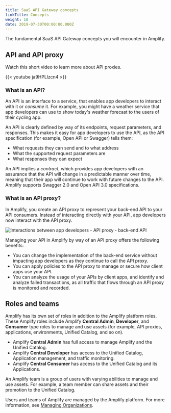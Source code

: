 ```yaml
---
title: SaaS API Gateway concepts
linkTitle: Concepts
weight: 10
date: 2019-07-30T00:00:00.000Z
---
```

The fundamental SaaS API Gateway concepts you will encounter in Amplify.

## API and API proxy

Watch this short video to learn more about API proxies.

{{< youtube ja9HPLlzcn4 >}}

### What is an API?

An API is an interface to a service, that enables app developers to interact with it or *consume* it. For example, you might have a weather service that app developers can use to show today's weather forecast to the users of their cycling app.

An API is clearly defined by way of its endpoints, request parameters, and responses. This makes it easy for app developers to use the API, as the API specification (for example, Open API or Swagger) tells them:

* What requests they can send and to what address
* What the supported request parameters are
* What responses they can expect

An API implies a *contract*, which provides app developers with an assurance that the API will change in a predictable manner over time, meaning that their app will continue to work with future changes to the API. Amplify supports Swagger 2.0 and Open API 3.0 specifications.

### What is an API proxy?

In Amplify, you create an API proxy to represent your back-end API to your API consumers. Instead of interacting directly with your API, app developers now interact with the API proxy.

![Interactions between app developers - API proxy - back-end API](/Images/central/api_proxy.png)

Managing your API in Amplify by way of an API proxy offers the following benefits:

* You can change the implementation of the back-end service without impacting app developers as they continue to call the API proxy.
* You can apply policies to the API proxy to manage or secure how client apps use your API.
* You can analyze the usage of your APIs by client apps, and identify and analyze failed transactions, as all traffic that flows through an API proxy is monitored and recorded.

## Roles and teams

Amplify has its own set of roles in addition to the Amplify platform roles. These Amplify roles include Amplify **Central Admin**, **Developer**, and **Consumer** type roles to manage and use assets (for example, API proxies, applications, environments, Unified Catalog, and so on).  

* Amplify **Central Admin** has full access to manage Amplify and the Unified Catalog.
* Amplify **Central Developer** has access to the Unified Catalog, Application management, and traffic monitoring.
* Amplify **Central Consumer** has access to the Unified Catalog and its Applications.

An Amplify team is a group of users with varying abilities to manage and use assets. For example, a team member can share assets and their promotion to the Unified Catalog.

Users and teams of Amplify are managed by the Amplify platform. For more information, see [Managing Organizations](https://docs.axway.com/bundle/platform-management/page/docs/management_guide/organizations/managing_organizations/index.html).

<!-- ### Amplify Central roles -->

<!-- The roles available in Amplify Central and the capabilities of each role are: -->

<!-- TODO Add list of roles and what they can do -->

<!-- TODO Add something explaining a user can have a different role on each of the teams they are a member of. -->
